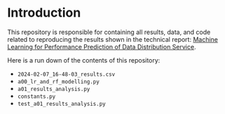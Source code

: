 # Introduction

This repository is responsible for containing all results, data, and code related to reproducing the results shown in the technical report: [Machine Learning for Performance Prediction of Data Distribution Service](https://openaccess.city.ac.uk/id/eprint/31554/).

Here is a run down of the contents of this repository:
- `2024-02-07_16-48-03_results.csv`
- `a00_lr_and_rf_modelling.py`
- `a01_results_analysis.py`
- `constants.py`
- `test_a01_results_analysis.py`


